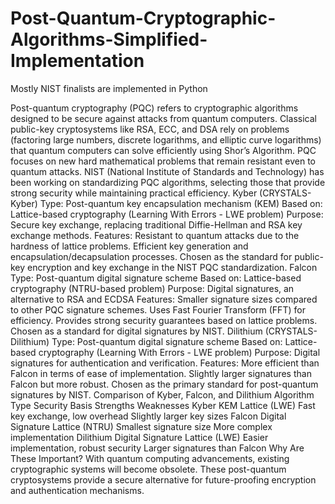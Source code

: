 # Post-Quantum-Cryptographic-Algorithms-Simplified-Implementation
Mostly NIST finalists are implemented in Python

Post-quantum cryptography (PQC) refers to cryptographic algorithms designed to be secure against attacks from quantum computers. Classical public-key cryptosystems like RSA, ECC, and DSA rely on problems (factoring large numbers, discrete logarithms, and elliptic curve logarithms) that quantum computers can solve efficiently using Shor’s Algorithm. PQC focuses on new hard mathematical problems that remain resistant even to quantum attacks.
NIST (National Institute of Standards and Technology) has been working on standardizing PQC algorithms, selecting those that provide strong security while maintaining practical efficiency.
Kyber (CRYSTALS-Kyber)
Type: Post-quantum key encapsulation mechanism (KEM)
Based on: Lattice-based cryptography (Learning With Errors - LWE problem)
Purpose: Secure key exchange, replacing traditional Diffie-Hellman and RSA key exchange methods.
Features:
Resistant to quantum attacks due to the hardness of lattice problems.
Efficient key generation and encapsulation/decapsulation processes.
Chosen as the standard for public-key encryption and key exchange in the NIST PQC standardization.
Falcon
Type: Post-quantum digital signature scheme
Based on: Lattice-based cryptography (NTRU-based problem)
Purpose: Digital signatures, an alternative to RSA and ECDSA
Features:
Smaller signature sizes compared to other PQC signature schemes.
Uses Fast Fourier Transform (FFT) for efficiency.
Provides strong security guarantees based on lattice problems.
Chosen as a standard for digital signatures by NIST.
Dilithium (CRYSTALS-Dilithium)
Type: Post-quantum digital signature scheme
Based on: Lattice-based cryptography (Learning With Errors - LWE problem)
Purpose: Digital signatures for authentication and verification.
Features:
More efficient than Falcon in terms of ease of implementation.
Slightly larger signatures than Falcon but more robust.
Chosen as the primary standard for post-quantum signatures by NIST.
Comparison of Kyber, Falcon, and Dilithium
Algorithm	Type	Security Basis	Strengths	Weaknesses
Kyber	KEM	Lattice (LWE)	Fast key exchange, low overhead	Slightly larger key sizes
Falcon	Digital Signature	Lattice (NTRU)	Smallest signature size	More complex implementation
Dilithium	Digital Signature	Lattice (LWE)	Easier implementation, robust security	Larger signatures than Falcon
Why Are These Important?
With quantum computing advancements, existing cryptographic systems will become obsolete. These post-quantum cryptosystems provide a secure alternative for future-proofing encryption and authentication mechanisms.

